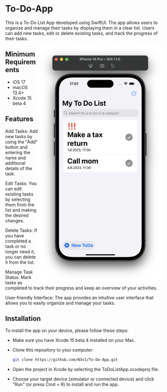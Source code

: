 # To-Do-App
<!--<img align="right"  width="100" src="https://media.giphy.com/media/M9gbBd9nbDrOTu1Mqx/giphy.gif"></a>-->
This is a To-Do List App developed using SwiftUI. The app allows users to organize and manage their tasks by displaying them in a clear list. Users can add new tasks, edit or delete existing tasks, and track the progress of their tasks.

<img align="right" width="400" src="Reminder.png"></a> 
## Minimum Requirements
- iOS 17
- macOS 13.4+
- Xcode 15 beta 4

## Features
Add Tasks: Add new tasks by using the "Add" button and entering the name and additional details of the task.

Edit Tasks: You can edit existing tasks by selecting them from the list and making the desired changes.

Delete Tasks: If you have completed a task or no longer need it, you can delete it from the list.

Manage Task Status: Mark tasks as completed to track their progress and keep an overview of your activities.

User-friendly Interface: The app provides an intuitive user interface that allows you to easily organize and manage your tasks.

## Installation
To install the app on your device, please follow these steps:
- Make sure you have Xcode 15 beta 4 installed on your Mac.
- Clone this repository to your computer:
   ``` bash
  git clone https://github.com/N3v1/To-Do-App.git
  ```

- Open the project in Xcode by selecting the ToDoListApp.xcodeproj file.
- Choose your target device (simulator or connected device) and click "Run" (or press Cmd + R) to install and run the app.
